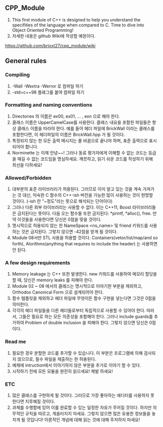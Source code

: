 ## CPP_Module
1. This first module of C++ is designed to help you understand the specifities of the language when compared to C. Time to dive into Object Oriented Programming!
2. 자세한 내용은 github Wiki에 작성할 예정이다.

https://github.com/brixxt27/cpp_module/wiki

## General rules
### Compiling
1. -Wall -Wextra -Werror 로 컴파일 하기
2. -std=c++98 플래그를 붙여 컴파일 하기
### Formatting and naming conventions
1. Directories 의 이름은 ex00, ex01, ... , exn 으로 해야 한다.
2. 클래스 이름은 UpperCamelCase를 사용한다. 클래스 내요을 포함한 파일들은 항상 클래스 이름을 따라야 한다. 예를 들어 헤더 파일에 BrickWall 이라는 클래스를 포함한다면, 이 헤더파일의 이름은 BrickWall.hpp 가 될 것이다.
3. 특정되지 않는 한 모든 출력 메시지는 줄 바꿈으로 끝나야 하며, 표준 출력으로 표시 되어야 합니다.
4. Norminette 는 이제 안녕~~! 그러나 동료 평가자에게 이해할 수 없는 코드는 등급을 매길 수 없는 코드임을 명심하세요. 깨끗하고, 읽기 쉬운 코드를 작성하기 위해 최선을 다하세요!
### Allowed/Forbidden
1. 대부분의 표준 라이브러리가 허용된다. 그러므로 이미 알고 있는 것을 계속 가져가는 것 대신, 익숙한 C 함수의 C++-ish 버전을 가능한 많이 사용하는 것이 현명할 것이다. (-ish 란 "~정도"라는 뜻으로 해석되는 단어이다)
2. 그러나 다른 외부 라이브러리는 사용할 수 없다. 이는 C++11, Boost 라이브러리들은 금지된다는 뜻이다. 다음 오는 함수들 또한 금지된다: *printf, *alloc(), free. 만약 이것들을 사용한다면 당신은 0점을 맞을 것이다.
3. 명시적으로 허용되지 않는 한 NameSpace <ns_name> 및 friend 키워드를 사용하는 것은 금지된다. 그렇지 않으면 -42점을 받게 될 것이다.
4. Module 08서만 STL 사용을 허용할 것이다. Containers(vetor/list/map/and so forth), Alorithms(anything that requires to include the <algorithm> header) 는 사용하면 안 된다.
### A few design requirements
1. Memory leakage 는 C++ 또한 발생한다. new 키워드를 사용하여 메모리 할당을 할 때, 당신은 memory leaks 를 피해야 한다.
2. Module 02 ~ 08 에서의 클래스는 명시적으로 이야기한 부분을 제외하고, Orthodox Canonical Form 으로 설계되어야 한다.
3. 함수 템플릿을 제외하고 헤더 파일에 무엇이든 함수 구현을 넣는다면 그것은 0점을 의미한다.
4. 각각의 헤더 파일들을 다른 헤더들로부터 독립적으로 사용할 수 있어야 한다. 따라서, 그들은 필요로 하는 모든 의존성을 포함해야 한다. 그러나 include guards를 추가하여 Problem of double inclusion 을 피해야 한다. 그렇지 않으면 당신은 0점이다.
### Read me
1. 필요한 경우 분할한 코드를 추가할 수 있습니다. 이 부분은 프로그램에 의해 검사되지 않으므로, 필수 파일을 제출하는 한 허용된다.
2. 예제에 intruction에서 이야기하지 않은 부분을 추가로 이야기 할 수 있다.
3. 시작하기 전에 모든 모듈을 완전히 읽으세요! 제발 하세요!
### ETC
1. 많은 클래스를 구현하게 될 것이다. 그러므로 가장 좋아하는 에디터를 사용하지 못한다면 지루해질 것이다.
2. 과제를 수행함에 있어 이를 완료할 수 있는 일정한 자유가 주어질 것이다. 하지만 의무적인 규칙을 따르고, 게을러지지 마세요. 그렇지 않으면 많은 유용한 정보들을 놓치게 될 것입니다! 이론적인 개념에 대해 읽는 것에 대해 주저하지 마세요!
